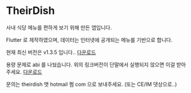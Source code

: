 # TheirDish

사내 식당 메뉴를 편하게 보기 위해 만든 앱입니다.

Flutter 로 제작하였으며, 데이터는 인터넷에 공개되는 메뉴를 기반으로 합니다.

현재 최신 버전은 v1.3.5 입니다.. [다운로드](https://github.com/TheirDish/TheirDish/raw/master/TheirDish_1.3.5-arm64-v8a.apk)

용량 문제로 abi 를 나눴습니다. 위의 링크버전이 단말에서 실행되지 않으면 이걸 받아주세요. [다운로드](https://github.com/TheirDish/TheirDish/raw/master/TheirDish_1.3.5-armeabi-v7a.apk)

문의는 theirdish 앳 hotmail 쩜 com 으로 보내주세요. (또는 CE/IM 댓상으로..) 
